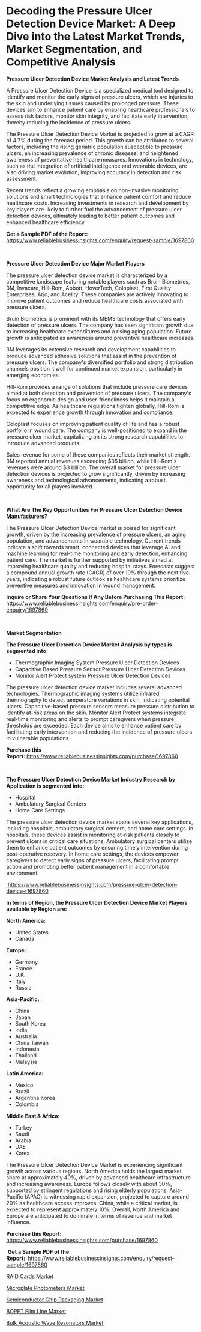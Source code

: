<p><h1>Decoding the Pressure Ulcer Detection Device Market: A Deep Dive into the Latest Market Trends, Market Segmentation, and Competitive Analysis</h1></p><p><strong>Pressure Ulcer Detection Device Market Analysis and Latest Trends</strong></p>
<p><p>A Pressure Ulcer Detection Device is a specialized medical tool designed to identify and monitor the early signs of pressure ulcers, which are injuries to the skin and underlying tissues caused by prolonged pressure. These devices aim to enhance patient care by enabling healthcare professionals to assess risk factors, monitor skin integrity, and facilitate early intervention, thereby reducing the incidence of pressure ulcers.</p><p>The Pressure Ulcer Detection Device Market is projected to grow at a CAGR of 4.7% during the forecast period. This growth can be attributed to several factors, including the rising geriatric population susceptible to pressure ulcers, an increasing prevalence of chronic diseases, and heightened awareness of preventative healthcare measures. Innovations in technology, such as the integration of artificial intelligence and wearable devices, are also driving market evolution, improving accuracy in detection and risk assessment.</p><p>Recent trends reflect a growing emphasis on non-invasive monitoring solutions and smart technologies that enhance patient comfort and reduce healthcare costs. Increasing investments in research and development by key players are likely to further fuel the advancement of pressure ulcer detection devices, ultimately leading to better patient outcomes and enhanced healthcare efficiency.</p></p>
<p><strong>Get a Sample PDF of the Report:&nbsp;</strong> <a href="https://www.reliablebusinessinsights.com/enquiry/request-sample/1697860?utm_campaign=1113&utm_medium=2&utm_source=Github&utm_content=ia&utm_term=12122024&utm_id=pressure-ulcer-detection-device">https://www.reliablebusinessinsights.com/enquiry/request-sample/1697860</a></p>
<p>&nbsp;</p>
<p><strong>Pressure Ulcer Detection Device Major Market Players</strong></p>
<p><p>The pressure ulcer detection device market is characterized by a competitive landscape featuring notable players such as Bruin Biometrics, 3M, Invacare, Hill-Rom, Abbott, HoverTech, Coloplast, First Quality Enterprises, Arjo, and Acelity. These companies are actively innovating to improve patient outcomes and reduce healthcare costs associated with pressure ulcers.</p><p>Bruin Biometrics is prominent with its MEMS technology that offers early detection of pressure ulcers. The company has seen significant growth due to increasing healthcare expenditures and a rising aging population. Future growth is anticipated as awareness around preventive healthcare increases.</p><p>3M leverages its extensive research and development capabilities to produce advanced adhesive solutions that assist in the prevention of pressure ulcers. The company's diversified portfolio and strong distribution channels position it well for continued market expansion, particularly in emerging economies.</p><p>Hill-Rom provides a range of solutions that include pressure care devices aimed at both detection and prevention of pressure ulcers. The company's focus on ergonomic design and user-friendliness helps it maintain a competitive edge. As healthcare regulations tighten globally, Hill-Rom is expected to experience growth through innovation and compliance.</p><p>Coloplast focuses on improving patient quality of life and has a robust portfolio in wound care. The company is well-positioned to expand in the pressure ulcer market, capitalizing on its strong research capabilities to introduce advanced products.</p><p>Sales revenue for some of these companies reflects their market strength. 3M reported annual revenues exceeding $35 billion, while Hill-Rom's revenues were around $3 billion. The overall market for pressure ulcer detection devices is projected to grow significantly, driven by increasing awareness and technological advancements, indicating a robust opportunity for all players involved.</p></p>
<p>&nbsp;</p>
<p><strong>What Are The Key Opportunities For Pressure Ulcer Detection Device Manufacturers?</strong></p>
<p><p>The Pressure Ulcer Detection Device market is poised for significant growth, driven by the increasing prevalence of pressure ulcers, an aging population, and advancements in wearable technology. Current trends indicate a shift towards smart, connected devices that leverage AI and machine learning for real-time monitoring and early detection, enhancing patient care. The market is further supported by initiatives aimed at improving healthcare quality and reducing hospital stays. Forecasts suggest a compound annual growth rate (CAGR) of over 10% through the next five years, indicating a robust future outlook as healthcare systems prioritize preventive measures and innovation in wound management.</p></p>
<p><strong>Inquire or Share Your Questions If Any Before Purchasing This Report:</strong> <a href="https://www.reliablebusinessinsights.com/enquiry/pre-order-enquiry/1697860?utm_campaign=1113&utm_medium=2&utm_source=Github&utm_content=ia&utm_term=12122024&utm_id=pressure-ulcer-detection-device">https://www.reliablebusinessinsights.com/enquiry/pre-order-enquiry/1697860</a></p>
<p>&nbsp;</p>
<p><strong>Market Segmentation</strong></p>
<p><strong>The Pressure Ulcer Detection Device Market Analysis by types is segmented into:</strong></p>
<p><ul><li>Thermographic Imaging System Pressure Ulcer Detection Devices</li><li>Capacitive Based Pressure Sensor Pressure Ulcer Detection Devices</li><li>Monitor Alert Protect system Pressure Ulcer Detection Devices</li></ul></p>
<p><p>The pressure ulcer detection device market includes several advanced technologies. Thermographic imaging systems utilize infrared thermography to detect temperature variations in skin, indicating potential ulcers. Capacitive-based pressure sensors measure pressure distribution to identify at-risk areas on the skin. Monitor Alert Protect systems integrate real-time monitoring and alerts to prompt caregivers when pressure thresholds are exceeded. Each device aims to enhance patient care by facilitating early intervention and reducing the incidence of pressure ulcers in vulnerable populations.</p></p>
<p><strong>Purchase this Report:&nbsp;</strong><a href="https://www.reliablebusinessinsights.com/purchase/1697860?utm_campaign=1113&utm_medium=2&utm_source=Github&utm_content=ia&utm_term=12122024&utm_id=pressure-ulcer-detection-device">https://www.reliablebusinessinsights.com/purchase/1697860</a></p>
<p>&nbsp;</p>
<p><strong>The Pressure Ulcer Detection Device Market Industry Research by Application is segmented into:</strong></p>
<p><ul><li>Hospital</li><li>Ambulatory Surgical Centers</li><li>Home Care Settings</li></ul></p>
<p><p>The pressure ulcer detection device market spans several key applications, including hospitals, ambulatory surgical centers, and home care settings. In hospitals, these devices assist in monitoring at-risk patients closely to prevent ulcers in critical care situations. Ambulatory surgical centers utilize them to enhance patient outcomes by ensuring timely intervention during post-operative recovery. In home care settings, the devices empower caregivers to detect early signs of pressure ulcers, facilitating prompt action and promoting better patient management in a comfortable environment.</p></p>
<p><a href="https://www.reliablebusinessinsights.com/pressure-ulcer-detection-device-r1697860?utm_campaign=1113&utm_medium=2&utm_source=Github&utm_content=ia&utm_term=12122024&utm_id=pressure-ulcer-detection-device">&nbsp;https://www.reliablebusinessinsights.com/pressure-ulcer-detection-device-r1697860</a></p>
<p><strong>In terms of Region, the Pressure Ulcer Detection Device Market Players available by Region are:</strong></p>
<p>
    <p> <strong> North America: </strong>
        <ul>
            <li>United States</li>
            <li>Canada</li>
        </ul>
        </p> 
    <p> <strong> Europe: </strong>
        <ul>
            <li>Germany</li>
            <li>France</li>
            <li>U.K.</li>
            <li>Italy</li>
            <li>Russia</li>
        </ul>
        </p> 
    <p> <strong> Asia-Pacific: </strong>
        <ul>
            <li>China</li>
            <li>Japan</li>
            <li>South Korea</li>
            <li>India</li>
            <li>Australia</li>
            <li>China Taiwan</li>
            <li>Indonesia</li>
            <li>Thailand</li>
            <li>Malaysia</li>
        </ul>
        </p> 
    <p> <strong> Latin America: </strong>
        <ul>
            <li>Mexico</li>
            <li>Brazil</li>
            <li>Argentina Korea</li>
            <li>Colombia</li>
        </ul>
        </p> 
    <p> <strong> Middle East & Africa: </strong>
        <ul>
            <li>Turkey</li>
            <li>Saudi</li>
            <li>Arabia</li>
            <li>UAE</li>
            <li>Korea</li>
        </ul>
    </p>
    </p>
<p><p>The Pressure Ulcer Detection Device Market is experiencing significant growth across various regions. North America holds the largest market share at approximately 40%, driven by advanced healthcare infrastructure and increasing awareness. Europe follows closely with about 30%, supported by stringent regulations and rising elderly populations. Asia-Pacific (APAC) is witnessing rapid expansion, projected to capture around 20% as healthcare access improves. China, while a critical market, is expected to represent approximately 10%. Overall, North America and Europe are anticipated to dominate in terms of revenue and market influence.</p></p>
<p><strong>Purchase this Report: </strong><a href="https://www.reliablebusinessinsights.com/purchase/1697860?utm_campaign=1113&utm_medium=2&utm_source=Github&utm_content=ia&utm_term=12122024&utm_id=pressure-ulcer-detection-device">https://www.reliablebusinessinsights.com/purchase/1697860</a></p>
<p>&nbsp;<strong>Get a Sample PDF of the Report:&nbsp;&nbsp;</strong><a href="https://www.reliablebusinessinsights.com/enquiry/request-sample/1697860?utm_campaign=1113&utm_medium=2&utm_source=Github&utm_content=ia&utm_term=12122024&utm_id=pressure-ulcer-detection-device">https://www.reliablebusinessinsights.com/enquiry/request-sample/1697860</a></p>
<p><strong></strong></p>
<p><p><a href="https://www.linkedin.com/pulse/raid-cards-industry-research-covering-multiple-sectors-predicted-7y57e?utm_campaign=1113&utm_medium=2&utm_source=Github&utm_content=ia&utm_term=12122024&utm_id=pressure-ulcer-detection-device">RAID Cards Market</a></p><p><a href="https://github.com/seanmcma708/Market-Research-Report-List-1/blob/main/microplate-photometers-market.md?utm_campaign=1113&utm_medium=2&utm_source=Github&utm_content=ia&utm_term=12122024&utm_id=pressure-ulcer-detection-device">Microplate Photometers Market</a></p><p><a href="https://www.linkedin.com/pulse/semiconductor-chip-packaging-market-analysis-current-trends-nmooe?utm_campaign=1113&utm_medium=2&utm_source=Github&utm_content=ia&utm_term=12122024&utm_id=pressure-ulcer-detection-device">Semiconductor Chip Packaging Market</a></p><p><a href="https://github.com/GenaGaines34/Market-Research-Report-List-1/blob/main/bopet-film-line-market.md?utm_campaign=1113&utm_medium=2&utm_source=Github&utm_content=ia&utm_term=12122024&utm_id=pressure-ulcer-detection-device">BOPET Film Line Market</a></p><p><a href="https://www.linkedin.com/pulse/bulk-acoustic-wave-resonators-market-share-analysis-growth-vilue?utm_campaign=1113&utm_medium=2&utm_source=Github&utm_content=ia&utm_term=12122024&utm_id=pressure-ulcer-detection-device">Bulk Acoustic Wave Resonators Market</a></p></p>